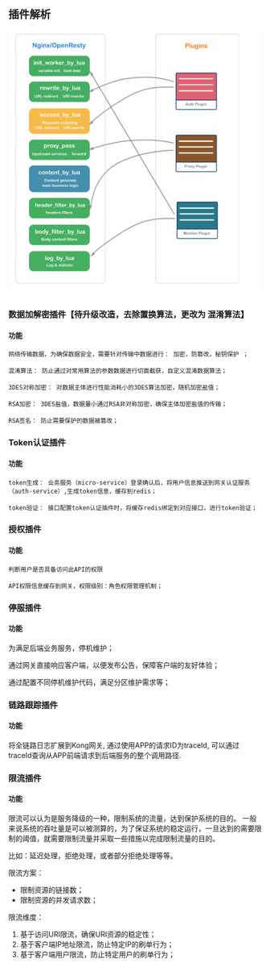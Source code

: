 ##  插件解析 
 
 ![144](14_images\144.png)
 
### 数据加解密插件【待升级改造，去除置换算法，更改为 混淆算法】

#### 功能

    网络传输数据，为确保数据安全，需要针对传输中数据进行： 加密，防篡改，秘钥保护 ；
    
    混淆算法： 防止通过对常用算法的参数数据进行切面截获，自定义混淆数据算法；
    
    3DES对称加密： 对数据主体进行性能消耗小的3DES算法加密，随机加密盐值；
    
    RSA加密： 3DES盐值，数据量小通过RSA非对称加密，确保主体加密盐值的传输；
    
    RSA签名： 防止需要保护的数据被篡改；
    

###  Token认证插件
#### 功能
    
    token生成： 业务服务（micro-service）登录确认后，将用户信息推送到网关认证服务（auth-service）,生成token信息，缓存到redis；
    
    token验证： 接口配置token认证插件时，将缓存redis绑定到对应接口，进行token验证；
    

### 授权插件 
#### 功能
    判断用户是否具备访问此API的权限
    
    API权限信息缓存到网关，权限级别：角色权限管理机制；


###  停服插件
#### 功能
为满足后端业务服务，停机维护；

通过网关直接响应客户端，以便发布公告，保障客户端的友好体验；

通过配置不同停机维护代码，满足分区维护需求等；


###  链路跟踪插件

#### 功能

将全链路日志扩展到Kong网关, 通过使用APP的请求ID为traceId, 可以通过traceId查询从APP前端请求到后端服务的整个调用路径.



###  限流插件

#### 功能

限流可以认为是服务降级的一种，限制系统的流量，达到保护系统的目的。
一般来说系统的吞吐量是可以被测算的，为了保证系统的稳定运行，一旦达到的需要限制的阈值，就需要限制流量并采取一些措施以完成限制流量的目的。

比如：延迟处理，拒绝处理，或者部分拒绝处理等等。

限流方案：

- 限制资源的链接数；
- 限制资源的并发请求数；

限流维度：

1. 基于访问URI限流，确保URI资源的稳定性；
2. 基于客户端IP地址限流，防止特定IP的刷单行为；
3. 基于客户端用户限流，防止特定用户的刷单行为；



